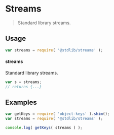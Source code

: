 # Streams

> Standard library streams.


<!-- <usage> -->

## Usage

``` javascript
var streams = require( '@stdlib/streams' );
```

#### streams

Standard library streams.

``` javascript
var s = streams;
// returns {...}
```

<!-- </usage> -->


<!-- <examples> -->

## Examples

<!-- TODO: better examples -->

``` javascript
var getKeys = require( 'object-keys' ).shim();
var streams = require( '@stdlib/streams' );

console.log( getKeys( streams ) );
```

<!-- </examples> -->


<!-- <links> -->

<!-- </links> -->
